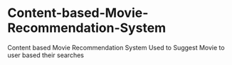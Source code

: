 # Content-based-Movie-Recommendation-System
Content based Movie Recommendation System Used to Suggest Movie to user based their searches
